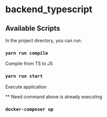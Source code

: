 # backend_typescript

## Available Scripts

In the project directory, you can run:

### `yarn run compile`

Compile from TS to JS

### `yarn run start`

Execute application

** Need command above is already executing

### `docker-composer up`